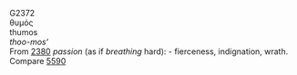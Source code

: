 <body>
  <p>G2372<br>  θυμός  <br> thumos  <br><i>thoo-mos‘ </i><br>From <a href="g2380.htm">2380</a>  <i>passion</i> (as if <i>breathing</i> hard): - fierceness, indignation, wrath. Compare <a href="g5590.htm">5590</a> <br></p>
 </body>
